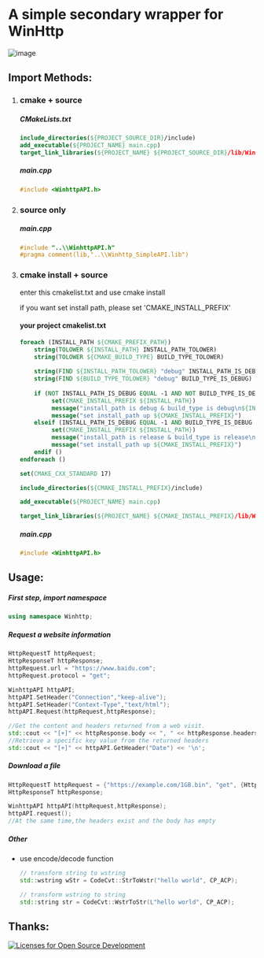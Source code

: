 # A simple secondary wrapper for WinHttp

![image](https://learn.microsoft.com/en-us/windows/win32/winhttp/images/art-winhttp3.png)
## Import Methods:
1. ### cmake + source
   ##### CMakeLists.txt
    ```cmake
    include_directories(${PROJECT_SOURCE_DIR}/include)
    add_executable(${PROJECT_NAME} main.cpp)
    target_link_libraries(${PROJECT_NAME} ${PROJECT_SOURCE_DIR}/lib/Winhttp_SimpleAPI.lib)
    ```
    ##### main.cpp
    ```c++
    #include <WinhttpAPI.h>
    ```
2. ### source only
   ##### main.cpp
    ```c++
    #include "..\\WinhttpAPI.h"
    #pragma comment(lib,"..\\Winhttp_SimpleAPI.lib")
    ```
3. ### cmake install + source
   enter this cmakelist.txt and use cmake install

   if you want set install path, please set 'CMAKE_INSTALL_PREFIX'
   #### your project cmakelist.txt
   ```cmake
   foreach (INSTALL_PATH ${CMAKE_PREFIX_PATH})
       string(TOLOWER ${INSTALL_PATH} INSTALL_PATH_TOLOWER)
       string(TOLOWER ${CMAKE_BUILD_TYPE} BUILD_TYPE_TOLOWER)
        
       string(FIND ${INSTALL_PATH_TOLOWER} "debug" INSTALL_PATH_IS_DEBUG)
       string(FIND ${BUILD_TYPE_TOLOWER} "debug" BUILD_TYPE_IS_DEBUG)
        
       if (NOT INSTALL_PATH_IS_DEBUG EQUAL -1 AND NOT BUILD_TYPE_IS_DEBUG EQUAL -1)
            set(CMAKE_INSTALL_PREFIX ${INSTALL_PATH})
            message("install_path is debug & build_type is debug\n${INSTALL_PATH_TOLOWER}\n${BUILD_TYPE_TOLOWER}")
            message("set install_path up ${CMAKE_INSTALL_PREFIX}")
       elseif (INSTALL_PATH_IS_DEBUG EQUAL -1 AND BUILD_TYPE_IS_DEBUG EQUAL -1)
            set(CMAKE_INSTALL_PREFIX ${INSTALL_PATH})
            message("install_path is release & build_type is release\n${INSTALL_PATH_TOLOWER}\n${BUILD_TYPE_TOLOWER}")
            message("set install_path up ${CMAKE_INSTALL_PREFIX}")
       endif ()
   endforeach ()
   
   set(CMAKE_CXX_STANDARD 17)
   
   include_directories(${CMAKE_INSTALL_PREFIX}/include)
   
   add_executable(${PROJECT_NAME} main.cpp)
   
   target_link_libraries(${PROJECT_NAME} ${CMAKE_INSTALL_PREFIX}/lib/Winhttp_SimpleAPI.lib)

   ```
   ##### main.cpp
   ```c++
   #include <WinhttpAPI.h>
   ```
## Usage:
##### First step, import namespace
```c++
using namespace Winhttp;
```
##### Request a website information
```c++
HttpRequestT httpRequest;
HttpResponseT httpResponse;
httpRequest.url = "https://www.baidu.com";
httpRequest.protocol = "get";

WinhttpAPI httpAPI;
httpAPI.SetHeader("Connection","keep-alive");
httpAPI.SetHeader("Context-Type","text/html");
httpAPI.Request(httpRequest,httpResponse);

//Get the content and headers returned from a web visit.
std::cout << "[+]" << httpResponse.body << ", " << httpResponse.headers << '\n';
//Retrieve a specific key value from the returned headers
std::cout << "[+]" << httpAPI.GetHeader("Date") << '\n';
```
##### Download a file
```c++
HttpRequestT httpRequest = {"https://example.com/1GB.bin", "get", {HttpRequestT::SaveMethodT::FILE_STREAM, "C:\\test.bin"}};
HttpResponseT httpResponse;

WinhttpAPI httpAPI(httpRequest,httpResponse);
httpAPI.request();
//At the same time,the headers exist and the body has empty
```
##### Other
- use encode/decode function
    ```c++
    // transform string to wstring
    std::wstring wStr = CodeCvt::StrToWstr("hello world", CP_ACP);
    
    // transform wstring to string
    std::string str = CodeCvt::WstrToStr(L"hello world", CP_ACP);
    ```

## Thanks:
[![Licenses for Open Source Development](https://img.shields.io/badge/JetBrains-Open%20Source%20License-white?logo=JetBrains&style=plastic)](https://www.jetbrains.com/community/opensource/#support)
